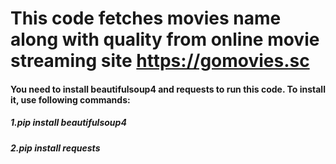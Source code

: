 # This code fetches movies name along with quality from online movie streaming site https://gomovies.sc
#### You need to install beautifulsoup4 and requests to run this code. To install it, use following commands:
##### 1.pip install beautifulsoup4
##### 2.pip install requests

